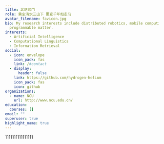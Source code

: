 ```yaml
---
title: 北落师门
role: 黄尘清水三山下 更变千年如走马
avatar_filename: favicon.jpg
bio: My research interests include distributed robotics, mobile computing and
  programmable matter.
interests:
  - Artificial Intelligence
  - Computational Linguistics
  - Information Retrieval
social:
  - icon: envelope
    icon_pack: fas
    link: /#contact
  - display:
      header: false
    link: https://github.com/hydrogen-helium
    icon_pack: fas
    icon: github
organizations:
  - name: NCU
    url: http://www.ncu.edu.cn/
education:
  courses: []
email: ""
superuser: true
highlight_name: true
---
```

1111111111111111